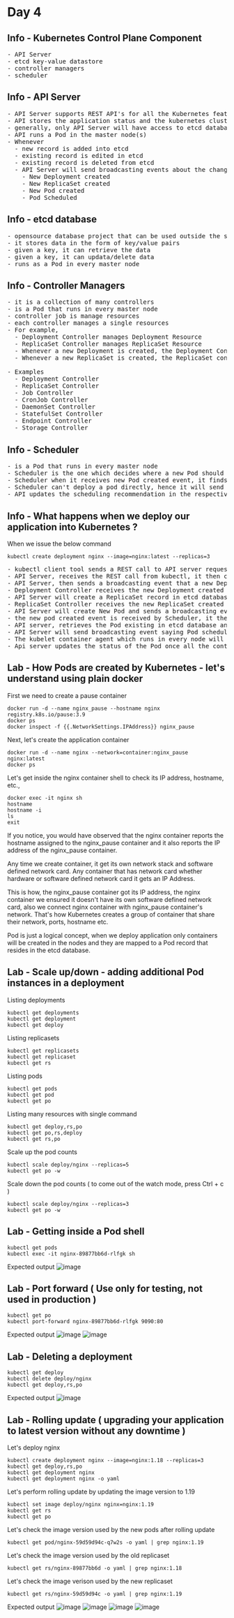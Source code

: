 # Day 4

## Info - Kubernetes Control Plane Component
<pre>
- API Server
- etcd key-value datastore
- controller managers
- scheduler
</pre>

## Info - API Server
<pre>
- API Server supports REST API's for all the Kubernetes features
- API stores the application status and the kubernetes cluster status into the etcd database
- generally, only API Server will have access to etcd database
- API runs a Pod in the master node(s)
- Whenever  
  - new record is added into etcd
  - existing record is edited in etcd
  - existing record is deleted from etcd
  - API Server will send broadcasting events about the change in etcd
    - New Deployment created
    - New ReplicaSet created
    - New Pod created
    - Pod Scheduled
</pre> 

## Info - etcd database
<pre>
- opensource database project that can be used outside the scope of Kubernetes/Openshift
- it stores data in the form of key/value pairs
- given a key, it can retrieve the data
- given a key, it can updata/delete data
- runs as a Pod in every master node
</pre>  

## Info - Controller Managers
<pre>
- it is a collection of many controllers
- is a Pod that runs in every master node
- controller job is manage resources
- each controller manages a single resources
- For example, 
  - Deployment Controller manages Deployment Resource
  - ReplicaSet Controller manages ReplicaSet Resource
  - Whenever a new Deployment is created, the Deployment Controller will recive an event from API Server, based on that event, it will create a ReplicaSet to manage the Pod
  - Whenever a new ReplicaSet is created, the ReplicaSet controller will receive an event from API Server, based on that event, it will create Pods

- Examples
  - Deployment Controller
  - ReplicaSet Controller
  - Job Controller
  - CronJob Controller
  - DaemonSet Controller
  - StatefulSet Controller
  - Endpoint Controller
  - Storage Controller
</pre>  

## Info - Scheduler
<pre>
- is a Pod that runs in every master node
- Scheduler is the one which decides where a new Pod should be deployed
- Scheduler when it receives new Pod created event, it finds a healthy node where the new Pod can be deployment
- Scheduler can't deploy a pod directly, hence it will send its scheduling recommendations to the API server via a REST call
- API updates the scheduling recommendation in the respective Pod record stored in the etcd database
</pre>

## Info - What happens when we deploy our application into Kubernetes ?
When we issue the below command
```
kubectl create deployment nginx --image=nginx:latest --replicas=3
```

<pre>
- kubectl client tool sends a REST call to API server requesting for new Deployment by name nginx to be created
- API Server, receives the REST call from kubectl, it then creates a nginx deployment record in etcd datastore
- API Server, then sends a broadcasting event that a new Deployment is created
- Deployment Controller receives the new Deployment created event, it then sends a REST call to API Server requesting it to create a ReplicaSet for the nginx deployment
- API Server will create a ReplicaSet record in etcd database and sends a broadcasting event like New ReplicaSet created
- ReplicaSet Controller receives the new ReplicaSet created event, it then makes REST calls to API server to create New Pod entries 
- API Server will create New Pod and sends a broadcasting event for each Pod it has created in etcd database
- the new pod created event is received by Scheduler, it then sends it scheduling recommendation on where each Pod can run to the API server via REST call
- API server, retrieves the Pod existing in etcd database and it updates the scheduling recommendation it received from Scheduler
- API Server will send broadcasting event saying Pod scheduled to node so and so
- The kubelet container agent which runs in every node will receive the event from API Server, it then downloads the container image and creates container with that image and reports the status back to API server via REST call
- Api server updates the status of the Pod once all the container that are part of the Pod are in running status
</pre>

## Lab - How Pods are created by Kubernetes - let's understand using plain docker

First we need to create a pause container
```
docker run -d --name nginx_pause --hostname nginx registry.k8s.io/pause:3.9
docker ps
docker inspect -f {{.NetworkSettings.IPAddress}} nginx_pause
```

Next, let's create the application container
```
docker run -d --name nginx --network=container:nginx_pause nginx:latest
docker ps
```

Let's get inside the nginx container shell to check its IP address, hostname, etc.,
```
docker exec -it nginx sh
hostname
hostname -i
ls
exit
```

If you notice, you would have observed that the nginx container reports the hostname assigned to the nginx_pause container and it also reports the IP address of the nginx_pause container.  

Any time we create container, it get its own network stack and software defined network card.  Any container that has network card whether hardware or software defined network card it gets an IP Address.

This is how, the nginx_pause container got its IP address, the nginx container we ensured it doesn't have its own software defined network card, also we connect nginx container with nginx_pause container's network. That's how Kubernetes creates a group of container that share their network, ports, hostname etc.

Pod is just a logical concept, when we deploy application only containers will be created in the nodes and they are mapped to a Pod record that resides in the etcd database.

## Lab - Scale up/down - adding additional Pod instances in a deployment

Listing deployments
```
kubectl get deployments
kubectl get deployment
kubectl get deploy
```

Listing replicasets
```
kubectl get replicasets
kubectl get replicaset
kubectl get rs
```

Listing pods
```
kubectl get pods
kubectl get pod
kubectl get po
```
Listing many resources with single command
```
kubectl get deploy,rs,po
kubectl get po,rs,deploy
kubectl get rs,po
```

Scale up the pod counts
```
kubectl scale deploy/nginx --replicas=5
kubectl get po -w
```

Scale down the pod counts ( to come out of the watch mode, press Ctrl + c )
```
kubectl scale deploy/nginx --replicas=3
kubectl get po -w
```

## Lab - Getting inside a Pod shell
```
kubectl get pods
kubectl exec -it nginx-89877bb6d-rlfgk sh
```

Expected output
![image](https://github.com/tektutor/devops-malaysia-2024/assets/12674043/85167b37-6e92-438e-a8c6-ff4f7f9a91a3)


## Lab - Port forward ( Use only for testing, not used in production )
```
kubectl get po
kubectl port-forward nginx-89877bb6d-rlfgk 9090:80
```

Expected output
![image](https://github.com/tektutor/devops-malaysia-2024/assets/12674043/50582e7d-3c30-482d-9ed2-c8f989a88d52)
![image](https://github.com/tektutor/devops-malaysia-2024/assets/12674043/bf4d60de-85b3-49d8-b914-4ae812d9f1cc)


## Lab - Deleting a deployment
```
kubectl get deploy
kubectl delete deploy/nginx
kubectl get deploy,rs,po
```

Expected output
![image](https://github.com/tektutor/devops-malaysia-2024/assets/12674043/de6da31c-1c39-4d25-8ca6-f86cbd15a125)


## Lab - Rolling update ( upgrading your application to latest version without any downtime )

Let's deploy nginx 
```
kubectl create deployment nginx --image=nginx:1.18 --replicas=3
kubectl get deploy,rs,po
kubectl get deployment nginx
kubectl get deployment nginx -o yaml
```

Let's perform rolling update by updating the image version to 1.19
```
kubectl set image deploy/nginx nginx=nginx:1.19
kubectl get rs
kubectl get po
```

Let's check the image version used by the new pods after rolling update
```
kubectl get pod/nginx-59d59d94c-q7w2s -o yaml | grep nginx:1.19
```
Let's check the image version used by the old replicaset
```
kubectl get rs/nginx-89877bb6d -o yaml | grep nginx:1.18
```
Let's check the image verison used by the new replicaset
```
kubectl get rs/nginx-59d59d94c -o yaml | grep nginx:1.19
```
Expected output
![image](https://github.com/tektutor/devops-malaysia-2024/assets/12674043/ee52b56b-ac99-433f-baae-a5d69bd97bd9)
![image](https://github.com/tektutor/devops-malaysia-2024/assets/12674043/32a14f36-2e8c-4307-a588-1f2fb4c17f22)
![image](https://github.com/tektutor/devops-malaysia-2024/assets/12674043/d8521738-dfe6-4bfc-b3ae-cebd70dbb67b)
![image](https://github.com/tektutor/devops-malaysia-2024/assets/12674043/529e2cd8-d2ee-41d6-8017-ca5c690cb206)
